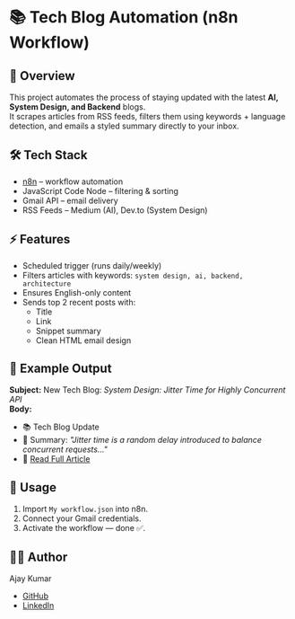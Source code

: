 # 📚 Tech Blog Automation (n8n Workflow)

## 🚀 Overview
This project automates the process of staying updated with the latest **AI, System Design, and Backend** blogs.  
It scrapes articles from RSS feeds, filters them using keywords + language detection, and emails a styled summary directly to your inbox.

## 🛠 Tech Stack
- [n8n](https://n8n.io/) – workflow automation
- JavaScript Code Node – filtering & sorting
- Gmail API – email delivery
- RSS Feeds – Medium (AI), Dev.to (System Design)

## ⚡ Features
- Scheduled trigger (runs daily/weekly)  
- Filters articles with keywords: `system design, ai, backend, architecture`  
- Ensures English-only content  
- Sends top 2 recent posts with:
  - Title
  - Link
  - Snippet summary
  - Clean HTML email design

## 📸 Example Output
**Subject:** New Tech Blog: *System Design: Jitter Time for Highly Concurrent API*  
**Body:**  
- 📚 Tech Blog Update  
- 📝 Summary: *"Jitter time is a random delay introduced to balance concurrent requests..."*  
- 🔗 [Read Full Article](https://example.com/article)  

## 📂 Usage
1. Import `My workflow.json` into n8n.
2. Connect your Gmail credentials.
3. Activate the workflow — done ✅.

## 👨‍💻 Author
Ajay Kumar  
- [GitHub](https://github.com/Ajay-308)  
- [LinkedIn](https://linkedin.com/in/ajay-b94a13233)  
